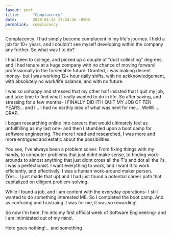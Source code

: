 ```yaml
---
layout: post
title:      "Complacency"
date:       2020-01-24 17:24:36 -0500
permalink:  complacency
---
```


Complacency. I had simply become complacent in my life's journey. I held a job for 10+ years, and I couldn't see myself developing within the company any further. So what was I to do?

I had been to college, and picked up a couple of "dust collecting" degrees, and I had tenure at a huge company with no chance of moving forward professionally in the forseeable future. Granted, I was making decent money- but I was working 12+ hour daily shifts, with no ackknowledgement, with absolutely no work/life balance, and with no future.

I was so unhappy and stressed that my other half insisted that I quit my job, and take time to find what I really wanted to do in life. So after saving, and stressing for a few months- I FINALLY DID IT! I QUIT MY JOB OF TEN YEARS... and I... I had no earthly idea of what was next for me.... Welllll.... CRAP.

I began researching online into careers that would ultimately feel as unfullfilling as my last one- and then I stumbled upon a boot camp for software engineering. The more I read and researched, I was more and more entrigued and estatic about the possibilities. 

You see, I've always been a problem solver. From fixing things with my hands, to computer problems that just didnt make sense, to finding work-arounds to almost anything that just didnt cross all the T's and dot all the I's. I was a perfectionist. I want everything to work, and I want it to work efficiently, and effectively. I was a human work-around maker person. (Yes... I just made that up) and I had just found a potential career path that capitalized on diligent problem-solving.

While I found a job, and I am content with the everyday operations- I still wanted to do something interested ME. So I completed the boot camp. And as confusing and frustraing it was for me, it was so rewarding! 

So now I'm here, I'm into my first official week of Software Engineering- and I am intimidated out of my mind.

Here goes nothing!... and something
